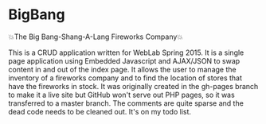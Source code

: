 # BigBang
:boom:The Big Bang-Shang-A-Lang Fireworks Company:boom:

This is a CRUD application written for WebLab Spring 2015. It is a single page application using Embedded Javascript and AJAX/JSON to swap content in and out of the index page. It allows the user to manage the inventory of a fireworks company and to find the location of stores that have the fireworks in stock. It was originally created in the gh-pages branch to make it a live site but GitHub won't serve out PHP pages, so it was transferred to a master branch. The comments are quite sparse and the dead code needs to be cleaned out. It's on my todo list. 
